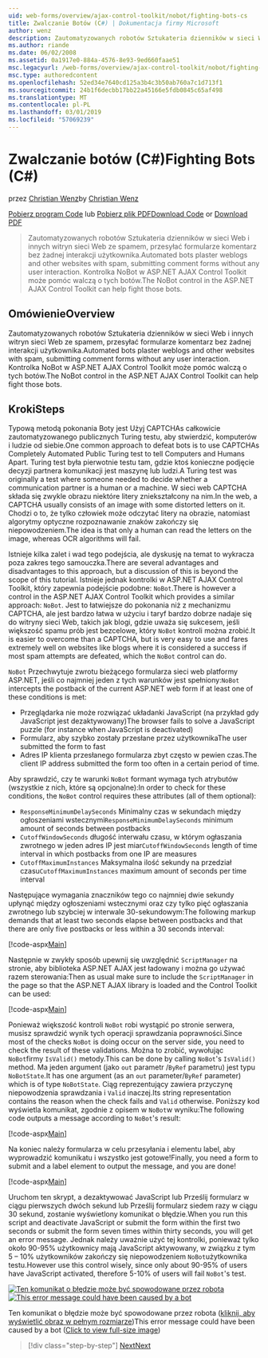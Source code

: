 ```yaml
---
uid: web-forms/overview/ajax-control-toolkit/nobot/fighting-bots-cs
title: Zwalczanie Botów (C#) | Dokumentacja firmy Microsoft
author: wenz
description: Zautomatyzowanych robotów Sztukateria dzienników w sieci Web i innych witryn sieci Web ze spamem, przesyłać formularze komentarz bez żadnej interakcji użytkownika. Kontrolka NoBot w Con AJAX programu ASP.NET...
ms.author: riande
ms.date: 06/02/2008
ms.assetid: 0a1917e0-884a-4576-8e93-9ed660faae51
msc.legacyurl: /web-forms/overview/ajax-control-toolkit/nobot/fighting-bots-cs
msc.type: authoredcontent
ms.openlocfilehash: 52ed34e7640cd125a3b4c3b50ab760a7c1d713f1
ms.sourcegitcommit: 24b1f6decbb17bb22a45166e5fdb0845c65af498
ms.translationtype: MT
ms.contentlocale: pl-PL
ms.lasthandoff: 03/01/2019
ms.locfileid: "57069239"
---
```

<a name="fighting-bots-c"></a><span data-ttu-id="4e2ed-104">Zwalczanie botów (C#)</span><span class="sxs-lookup"><span data-stu-id="4e2ed-104">Fighting Bots (C#)</span></span>
====================
<span data-ttu-id="4e2ed-105">przez [Christian Wenz](https://github.com/wenz)</span><span class="sxs-lookup"><span data-stu-id="4e2ed-105">by [Christian Wenz](https://github.com/wenz)</span></span>

<span data-ttu-id="4e2ed-106">[Pobierz program Code](http://download.microsoft.com/download/9/3/f/93f8daea-bebd-4821-833b-95205389c7d0/NoBot0.cs.zip) lub [Pobierz plik PDF](http://download.microsoft.com/download/b/6/a/b6ae89ee-df69-4c87-9bfb-ad1eb2b23373/nobot0CS.pdf)</span><span class="sxs-lookup"><span data-stu-id="4e2ed-106">[Download Code](http://download.microsoft.com/download/9/3/f/93f8daea-bebd-4821-833b-95205389c7d0/NoBot0.cs.zip) or [Download PDF](http://download.microsoft.com/download/b/6/a/b6ae89ee-df69-4c87-9bfb-ad1eb2b23373/nobot0CS.pdf)</span></span>

> <span data-ttu-id="4e2ed-107">Zautomatyzowanych robotów Sztukateria dzienników w sieci Web i innych witryn sieci Web ze spamem, przesyłać formularze komentarz bez żadnej interakcji użytkownika.</span><span class="sxs-lookup"><span data-stu-id="4e2ed-107">Automated bots plaster weblogs and other websites with spam, submitting comment forms without any user interaction.</span></span> <span data-ttu-id="4e2ed-108">Kontrolka NoBot w ASP.NET AJAX Control Toolkit może pomóc walczą o tych botów.</span><span class="sxs-lookup"><span data-stu-id="4e2ed-108">The NoBot control in the ASP.NET AJAX Control Toolkit can help fight those bots.</span></span>


## <a name="overview"></a><span data-ttu-id="4e2ed-109">Omówienie</span><span class="sxs-lookup"><span data-stu-id="4e2ed-109">Overview</span></span>

<span data-ttu-id="4e2ed-110">Zautomatyzowanych robotów Sztukateria dzienników w sieci Web i innych witryn sieci Web ze spamem, przesyłać formularze komentarz bez żadnej interakcji użytkownika.</span><span class="sxs-lookup"><span data-stu-id="4e2ed-110">Automated bots plaster weblogs and other websites with spam, submitting comment forms without any user interaction.</span></span> <span data-ttu-id="4e2ed-111">Kontrolka NoBot w ASP.NET AJAX Control Toolkit może pomóc walczą o tych botów.</span><span class="sxs-lookup"><span data-stu-id="4e2ed-111">The NoBot control in the ASP.NET AJAX Control Toolkit can help fight those bots.</span></span>

## <a name="steps"></a><span data-ttu-id="4e2ed-112">Kroki</span><span class="sxs-lookup"><span data-stu-id="4e2ed-112">Steps</span></span>

<span data-ttu-id="4e2ed-113">Typową metodą pokonania Boty jest Użyj CAPTCHAs całkowicie zautomatyzowanego publicznych Turing testu, aby stwierdzić, komputerów i ludzie od siebie.</span><span class="sxs-lookup"><span data-stu-id="4e2ed-113">One common approach to defeat bots is to use CAPTCHAs Completely Automated Public Turing test to tell Computers and Humans Apart.</span></span> <span data-ttu-id="4e2ed-114">Turing test była pierwotnie testu tam, gdzie ktoś konieczne podjęcie decyzji partnera komunikacji jest maszynę lub ludzi.</span><span class="sxs-lookup"><span data-stu-id="4e2ed-114">A Turing test was originally a test where someone needed to decide whether a communication partner is a human or a machine.</span></span> <span data-ttu-id="4e2ed-115">W sieci web CAPTCHA składa się zwykle obrazu niektóre litery zniekształcony na nim.</span><span class="sxs-lookup"><span data-stu-id="4e2ed-115">In the web, a CAPTCHA usually consists of an image with some distorted letters on it.</span></span> <span data-ttu-id="4e2ed-116">Chodzi o to, że tylko człowiek może odczytać litery na obrazie, natomiast algorytmy optyczne rozpoznawanie znaków zakończy się niepowodzeniem.</span><span class="sxs-lookup"><span data-stu-id="4e2ed-116">The idea is that only a human can read the letters on the image, whereas OCR algorithms will fail.</span></span>

<span data-ttu-id="4e2ed-117">Istnieje kilka zalet i wad tego podejścia, ale dyskusję na temat to wykracza poza zakres tego samouczka.</span><span class="sxs-lookup"><span data-stu-id="4e2ed-117">There are several advantages and disadvantages to this approach, but a discussion of this is beyond the scope of this tutorial.</span></span> <span data-ttu-id="4e2ed-118">Istnieje jednak kontrolki w ASP.NET AJAX Control Toolkit, który zapewnia podejście podobne: `NoBot`.</span><span class="sxs-lookup"><span data-stu-id="4e2ed-118">There is however a control in the ASP.NET AJAX Control Toolkit which provides a similar approach: `NoBot`.</span></span> <span data-ttu-id="4e2ed-119">Jest to łatwiejsze do pokonania niż z mechanizmu CAPTCHA, ale jest bardzo łatwa w użyciu i taryf bardzo dobrze nadaje się do witryny sieci Web, takich jak blogi, gdzie uważa się sukcesem, jeśli większość spamu prób jest bezcelowe, który `NoBot` kontroli można zrobić.</span><span class="sxs-lookup"><span data-stu-id="4e2ed-119">It is easier to overcome than a CAPTCHA, but is very easy to use and fares extremely well on websites like blogs where it is considered a success if most spam attempts are defeated, which the `NoBot` control can do.</span></span>

<span data-ttu-id="4e2ed-120">`NoBot` Przechwytuje zwrotu bieżącego formularza sieci web platformy ASP.NET, jeśli co najmniej jeden z tych warunków jest spełniony:</span><span class="sxs-lookup"><span data-stu-id="4e2ed-120">`NoBot` intercepts the postback of the current ASP.NET web form if at least one of these conditions is met:</span></span>

- <span data-ttu-id="4e2ed-121">Przeglądarka nie może rozwiązać układanki JavaScript (na przykład gdy JavaScript jest dezaktywowany)</span><span class="sxs-lookup"><span data-stu-id="4e2ed-121">The browser fails to solve a JavaScript puzzle (for instance when JavaScript is deactivated)</span></span>
- <span data-ttu-id="4e2ed-122">Formularz, aby szybko zostały przesłane przez użytkownika</span><span class="sxs-lookup"><span data-stu-id="4e2ed-122">The user submitted the form to fast</span></span>
- <span data-ttu-id="4e2ed-123">Adres IP klienta przesłanego formularza zbyt często w pewien czas.</span><span class="sxs-lookup"><span data-stu-id="4e2ed-123">The client IP address submitted the form too often in a certain period of time.</span></span>

<span data-ttu-id="4e2ed-124">Aby sprawdzić, czy te warunki `NoBot` formant wymaga tych atrybutów (wszystkie z nich, które są opcjonalne):</span><span class="sxs-lookup"><span data-stu-id="4e2ed-124">In order to check for these conditions, the `NoBot` control requires these attributes (all of them optional):</span></span>

- <span data-ttu-id="4e2ed-125">`ResponseMinimumDelaySeconds` Minimalny czas w sekundach między ogłoszeniami wstecznymi</span><span class="sxs-lookup"><span data-stu-id="4e2ed-125">`ResponseMinimumDelaySeconds` minimum amount of seconds between postbacks</span></span>
- <span data-ttu-id="4e2ed-126">`CutoffWindowSeconds` długość interwału czasu, w którym ogłaszania zwrotnego w jeden adres IP jest miar</span><span class="sxs-lookup"><span data-stu-id="4e2ed-126">`CutoffWindowSeconds` length of time interval in which postbacks from one IP are measures</span></span>
- <span data-ttu-id="4e2ed-127">`CutoffMaximumInstances` Maksymalna ilość sekundy na przedział czasu</span><span class="sxs-lookup"><span data-stu-id="4e2ed-127">`CutoffMaximumInstances` maximum amount of seconds per time interval</span></span>

<span data-ttu-id="4e2ed-128">Następujące wymagania znaczników tego co najmniej dwie sekundy upłynąć między ogłoszeniami wstecznymi oraz czy tylko pięć ogłaszania zwrotnego lub szybciej w interwale 30-sekundowym:</span><span class="sxs-lookup"><span data-stu-id="4e2ed-128">The following markup demands that at least two seconds elapse between postbacks and that there are only five postbacks or less within a 30 seconds interval:</span></span>

[!code-aspx[Main](fighting-bots-cs/samples/sample1.aspx)]

<span data-ttu-id="4e2ed-129">Następnie w zwykły sposób upewnij się uwzględnić `ScriptManager` na stronie, aby biblioteka ASP.NET AJAX jest ładowany i można go używać razem sterowania:</span><span class="sxs-lookup"><span data-stu-id="4e2ed-129">Then as usual make sure to include the `ScriptManager` in the page so that the ASP.NET AJAX library is loaded and the Control Toolkit can be used:</span></span>

[!code-aspx[Main](fighting-bots-cs/samples/sample2.aspx)]

<span data-ttu-id="4e2ed-130">Ponieważ większość kontroli `NoBot` robi wystąpić po stronie serwera, musisz sprawdzić wynik tych operacji sprawdzania poprawności.</span><span class="sxs-lookup"><span data-stu-id="4e2ed-130">Since most of the checks `NoBot` is doing occur on the server side, you need to check the result of these validations.</span></span> <span data-ttu-id="4e2ed-131">Można to zrobić, wywołując `NoBot`firmy `IsValid()` metody.</span><span class="sxs-lookup"><span data-stu-id="4e2ed-131">This can be done by calling `NoBot`'s `IsValid()` method.</span></span> <span data-ttu-id="4e2ed-132">Ma jeden argument (jako `out` parametr /`ByRef` parametru) jest typu `NoBotState`.</span><span class="sxs-lookup"><span data-stu-id="4e2ed-132">It has one argument (as an `out` parameter/`ByRef` parameter) which is of type `NoBotState`.</span></span> <span data-ttu-id="4e2ed-133">Ciąg reprezentujący zawiera przyczynę niepowodzenia sprawdzania i `Valid` inaczej.</span><span class="sxs-lookup"><span data-stu-id="4e2ed-133">Its string representation contains the reason when the check fails and `Valid` otherwise.</span></span> <span data-ttu-id="4e2ed-134">Poniższy kod wyświetla komunikat, zgodnie z opisem w `NoBot`w wyniku:</span><span class="sxs-lookup"><span data-stu-id="4e2ed-134">The following code outputs a message according to `NoBot`'s result:</span></span>

[!code-aspx[Main](fighting-bots-cs/samples/sample3.aspx)]

<span data-ttu-id="4e2ed-135">Na koniec należy formularza w celu przesyłania i elementu label, aby wyprowadzić komunikatu i wszystko jest gotowe!</span><span class="sxs-lookup"><span data-stu-id="4e2ed-135">Finally, you need a form to submit and a label element to output the message, and you are done!</span></span>

[!code-aspx[Main](fighting-bots-cs/samples/sample4.aspx)]

<span data-ttu-id="4e2ed-136">Uruchom ten skrypt, a dezaktywować JavaScript lub Prześlij formularz w ciągu pierwszych dwóch sekund lub Prześlij formularz siedem razy w ciągu 30 sekund, zostanie wyświetlony komunikat o błędzie.</span><span class="sxs-lookup"><span data-stu-id="4e2ed-136">When you run this script and deactivate JavaScript or submit the form within the first two seconds or submit the form seven times within thirty seconds, you will get an error message.</span></span> <span data-ttu-id="4e2ed-137">Jednak należy uważnie użyć tej kontrolki, ponieważ tylko około 90-95% użytkownicy mają JavaScript aktywowany, w związku z tym 5 – 10% użytkowników zakończy się niepowodzeniem `NoBot`użytkownika testu.</span><span class="sxs-lookup"><span data-stu-id="4e2ed-137">However use this control wisely, since only about 90-95% of users have JavaScript activated, therefore 5-10% of users will fail `NoBot`'s test.</span></span>


<span data-ttu-id="4e2ed-138">[![Ten komunikat o błędzie może być spowodowane przez robota](fighting-bots-cs/_static/image2.png)](fighting-bots-cs/_static/image1.png)</span><span class="sxs-lookup"><span data-stu-id="4e2ed-138">[![This error message could have been caused by a bot](fighting-bots-cs/_static/image2.png)](fighting-bots-cs/_static/image1.png)</span></span>

<span data-ttu-id="4e2ed-139">Ten komunikat o błędzie może być spowodowane przez robota ([kliknij, aby wyświetlić obraz w pełnym rozmiarze](fighting-bots-cs/_static/image3.png))</span><span class="sxs-lookup"><span data-stu-id="4e2ed-139">This error message could have been caused by a bot ([Click to view full-size image](fighting-bots-cs/_static/image3.png))</span></span>

> [!div class="step-by-step"]
> [<span data-ttu-id="4e2ed-140">Next</span><span class="sxs-lookup"><span data-stu-id="4e2ed-140">Next</span></span>](fighting-bots-vb.md)
